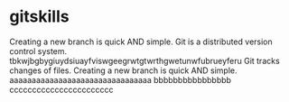 # gitskills
Creating a new branch is quick AND simple.
Git is a distributed version control system.
tbkwjbgbygiuydsiuayfviswgeegrwtgtwrthgwetunwfubrueyferu
Git tracks changes of files.
Creating a new branch is quick AND simple.
aaaaaaaaaaaaaaaaaaaaaaaaaaaaaaaa
bbbbbbbbbbbbbbbb
ccccccccccccccccccccccc
